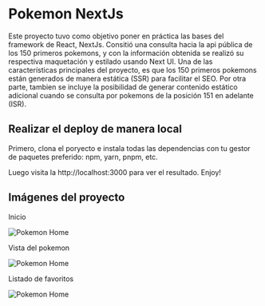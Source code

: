 # Pokemon NextJs

Este proyecto tuvo como objetivo poner en práctica las bases del framework de React, NextJs. Consitió una consulta hacia la api pública de los 150 primeros pokemons, y con la información obtenida se realizó su respectiva maquetación y estilado usando Next UI. Una de las características principales del proyecto, es que los 150 primeros pokemons están generados de manera estática (SSR) para facilitar el SEO. Por otra parte, tambien se incluye la posibilidad de generar contenido estático adicional cuando se consulta por pokemons de la posición 151 en adelante (ISR).

## Realizar el deploy de manera local

Primero, clona el poryecto e instala todas las dependencias con tu gestor de paquetes preferido: npm, yarn, pnpm, etc.

Luego visita la http://localhost:3000 para ver el resultado. Enjoy!

## Imágenes del proyecto

Inicio 

![Pokemon Home](https://res.cloudinary.com/dviezfcgy/image/upload/v1685500108/rps72l9fdo9gufch5vn6.png)

Vista del pokemon

![Pokemon Home](https://res.cloudinary.com/dviezfcgy/image/upload/v1685500106/xf6ipkmbt6l3sql48ved.png)

Listado de favoritos 

![Pokemon Home](https://res.cloudinary.com/dviezfcgy/image/upload/v1685500106/jlbmfcxdpd0y5lhyi4qm.png)
